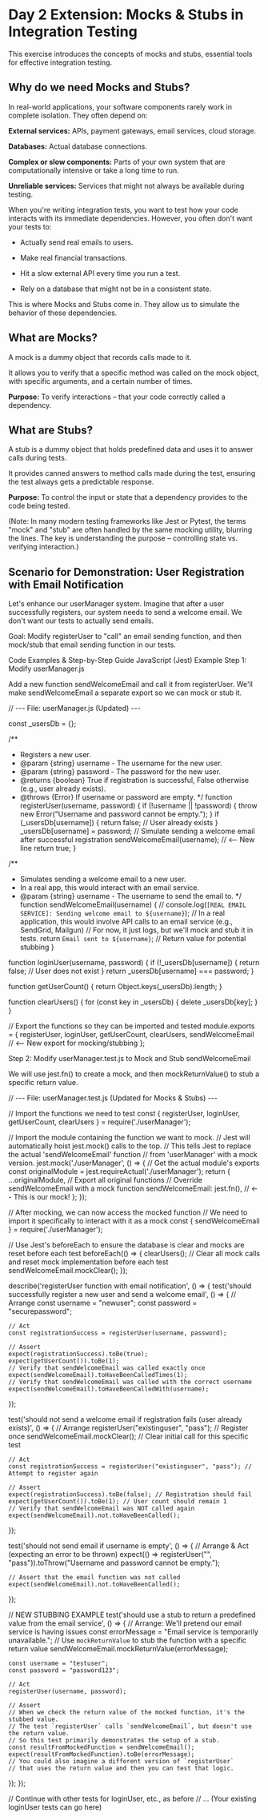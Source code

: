 # Day 2 Extension: Mocks & Stubs in Integration Testing
This exercise introduces the concepts of mocks and stubs, essential tools for effective integration testing.

## Why do we need Mocks and Stubs?
In real-world applications, your software components rarely work in complete isolation. They often depend on:

**External services:** APIs, payment gateways, email services, cloud storage.

**Databases:** Actual database connections.

**Complex or slow components:** Parts of your own system that are computationally intensive or take a long time to run.

**Unreliable services:** Services that might not always be available during testing.

When you're writing integration tests, you want to test how your code interacts with its immediate dependencies. However, you often don't want your tests to:

- Actually send real emails to users.

- Make real financial transactions.

- Hit a slow external API every time you run a test.

- Rely on a database that might not be in a consistent state.

This is where Mocks and Stubs come in. They allow us to simulate the behavior of these dependencies.

## What are Mocks?
A mock is a dummy object that records calls made to it.

It allows you to verify that a specific method was called on the mock object, with specific arguments, and a certain number of times.

**Purpose:** To verify interactions – that your code correctly called a dependency.

## What are Stubs?
A stub is a dummy object that holds predefined data and uses it to answer calls during tests.

It provides canned answers to method calls made during the test, ensuring the test always gets a predictable response.

**Purpose:** To control the input or state that a dependency provides to the code being tested.

(Note: In many modern testing frameworks like Jest or Pytest, the terms "mock" and "stub" are often handled by the same mocking utility, blurring the lines. The key is understanding the purpose – controlling state vs. verifying interaction.)

## Scenario for Demonstration: User Registration with Email Notification
Let's enhance our userManager system. Imagine that after a user successfully registers, our system needs to send a welcome email. We don't want our tests to actually send emails.

Goal: Modify registerUser to "call" an email sending function, and then mock/stub that email sending function in our tests.

Code Examples & Step-by-Step Guide
JavaScript (Jest) Example
Step 1: Modify userManager.js

Add a new function sendWelcomeEmail and call it from registerUser. We'll make sendWelcomeEmail a separate export so we can mock or stub it.

// --- File: userManager.js (Updated) ---

const _usersDb = {};

/**
 * Registers a new user.
 * @param {string} username - The username for the new user.
 * @param {string} password - The password for the new user.
 * @returns {boolean} True if registration is successful, False otherwise (e.g., user already exists).
 * @throws {Error} If username or password are empty.
 */
function registerUser(username, password) {
  if (!username || !password) {
    throw new Error("Username and password cannot be empty.");
  }
  if (_usersDb[username]) {
    return false; // User already exists
  }
  _usersDb[username] = password;
  // Simulate sending a welcome email after successful registration
  sendWelcomeEmail(username); // <-- New line
  return true;
}

/**
 * Simulates sending a welcome email to a new user.
 * In a real app, this would interact with an email service.
 * @param {string} username - The username to send the email to.
 */
function sendWelcomeEmail(username) {
  // console.log(`[REAL EMAIL SERVICE]: Sending welcome email to ${username}`);
  // In a real application, this would involve API calls to an email service (e.g., SendGrid, Mailgun)
  // For now, it just logs, but we'll mock and stub it in tests.
  return `Email sent to ${username}`; // Return value for potential stubbing
}

function loginUser(username, password) {
  if (!_usersDb[username]) {
    return false; // User does not exist
  }
  return _usersDb[username] === password;
}

function getUserCount() {
  return Object.keys(_usersDb).length;
}

function clearUsers() {
  for (const key in _usersDb) {
    delete _usersDb[key];
  }
}

// Export the functions so they can be imported and tested
module.exports = {
  registerUser,
  loginUser,
  getUserCount,
  clearUsers,
  sendWelcomeEmail // <-- New export for mocking/stubbing
};

Step 2: Modify userManager.test.js to Mock and Stub sendWelcomeEmail

We will use jest.fn() to create a mock, and then mockReturnValue() to stub a specific return value.

// --- File: userManager.test.js (Updated for Mocks & Stubs) ---

// Import the functions we need to test
const { registerUser, loginUser, getUserCount, clearUsers } = require('./userManager');

// Import the module containing the function we want to mock.
// Jest will automatically hoist jest.mock() calls to the top.
// This tells Jest to replace the actual 'sendWelcomeEmail' function
// from 'userManager' with a mock version.
jest.mock('./userManager', () => {
  // Get the actual module's exports
  const originalModule = jest.requireActual('./userManager');
  return {
    ...originalModule, // Export all original functions
    // Override sendWelcomeEmail with a mock function
    sendWelcomeEmail: jest.fn(), // <-- This is our mock!
  };
});

// After mocking, we can now access the mocked function
// We need to import it specifically to interact with it as a mock
const { sendWelcomeEmail } = require('./userManager');


// Use Jest's beforeEach to ensure the database is clear and mocks are reset before each test
beforeEach(() => {
  clearUsers();
  // Clear all mock calls and reset mock implementation before each test
  sendWelcomeEmail.mockClear();
});

describe('registerUser function with email notification', () => {
  test('should successfully register a new user and send a welcome email', () => {
    // Arrange
    const username = "newuser";
    const password = "securepassword";

    // Act
    const registrationSuccess = registerUser(username, password);

    // Assert
    expect(registrationSuccess).toBe(true);
    expect(getUserCount()).toBe(1);
    // Verify that sendWelcomeEmail was called exactly once
    expect(sendWelcomeEmail).toHaveBeenCalledTimes(1);
    // Verify that sendWelcomeEmail was called with the correct username
    expect(sendWelcomeEmail).toHaveBeenCalledWith(username);
  });

  test('should not send a welcome email if registration fails (user already exists)', () => {
    // Arrange
    registerUser("existinguser", "pass"); // Register once
    sendWelcomeEmail.mockClear(); // Clear initial call for this specific test

    // Act
    const registrationSuccess = registerUser("existinguser", "pass"); // Attempt to register again

    // Assert
    expect(registrationSuccess).toBe(false); // Registration should fail
    expect(getUserCount()).toBe(1); // User count should remain 1
    // Verify that sendWelcomeEmail was NOT called again
    expect(sendWelcomeEmail).not.toHaveBeenCalled();
  });

  test('should not send email if username is empty', () => {
    // Arrange & Act (expecting an error to be thrown)
    expect(() => registerUser("", "pass")).toThrow("Username and password cannot be empty.");

    // Assert that the email function was not called
    expect(sendWelcomeEmail).not.toHaveBeenCalled();
  });

  // NEW STUBBING EXAMPLE
  test('should use a stub to return a predefined value from the email service', () => {
    // Arrange: We'll pretend our email service is having issues
    const errorMessage = "Email service is temporarily unavailable.";
    // Use `mockReturnValue` to stub the function with a specific return value
    sendWelcomeEmail.mockReturnValue(errorMessage);

    const username = "testuser";
    const password = "password123";

    // Act
    registerUser(username, password);

    // Assert
    // When we check the return value of the mocked function, it's the stubbed value.
    // The test `registerUser` calls `sendWelcomeEmail`, but doesn't use the return value.
    // So this test primarily demonstrates the setup of a stub.
    const resultFromMockedFunction = sendWelcomeEmail();
    expect(resultFromMockedFunction).toBe(errorMessage);
    // You could also imagine a different version of `registerUser`
    // that uses the return value and then you can test that logic.
  });
});

// Continue with other tests for loginUser, etc., as before
// ... (Your existing loginUser tests can go here)
